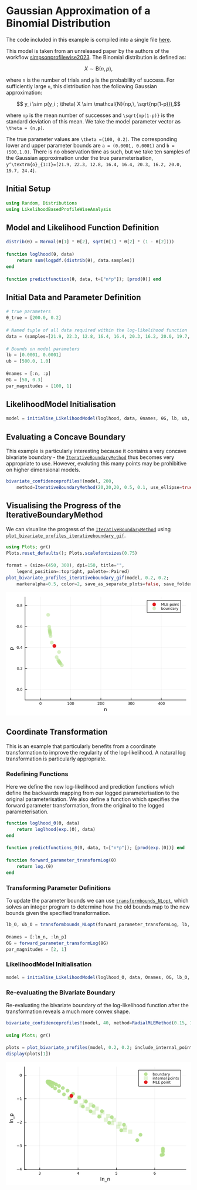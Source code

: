 # Gaussian Approximation of a Binomial Distribution

The code included in this example is compiled into a single file [here](https://github.com/JoelTrent/LikelihoodBasedProfileWiseAnalysis.jl/-/tree/main/examples/binomial_normal_approximation.jl).

This model is taken from an unreleased paper by the authors of the workflow [simpsonprofilewise2023](@cite). The Binomial distribution is defined as:

```math
    X \sim \text{B}(n,\,p),
```
where ``n`` is the number of trials and ``p`` is the probability of success. For sufficiently large ``n``, this distribution has the following Gaussian approximation:
```math
    y_i \sim p(y_i ; \theta) X \sim \mathcal{N}(np,\, \sqrt{np(1-p)}),
```
where ``np`` is the mean number of successes and ``\sqrt{np(1-p)}`` is the standard deviation of this mean. We take the model parameter vector as ``\theta = (n,p)``. 

The true parameter values are ``\theta =(100, 0.2)``. The corresponding lower and upper parameter bounds are ``a = (0.0001, 0.0001)`` and ``b = (500,1.0)``. There is no observation time as such, but we take ten samples of the Gaussian approximation under the true parameterisation, ``y^\textrm{o}_{1:I}=[21.9, 22.3, 12.8, 16.4, 16.4, 20.3, 16.2, 20.0, 19.7, 24.4]``. 

## Initial Setup 

```julia
using Random, Distributions
using LikelihoodBasedProfileWiseAnalysis
```

## Model and Likelihood Function Definition

```julia
distrib(θ) = Normal(θ[1] * θ[2], sqrt(θ[1] * θ[2] * (1 - θ[2])))

function loglhood(θ, data)
    return sum(logpdf.(distrib(θ), data.samples))
end

function predictfunction(θ, data, t=["n*p"]); [prod(θ)] end
```

## Initial Data and Parameter Definition

```julia
# true parameters
θ_true = [200.0, 0.2]

# Named tuple of all data required within the log-likelihood function
data = (samples=[21.9, 22.3, 12.8, 16.4, 16.4, 20.3, 16.2, 20.0, 19.7, 24.4],)

# Bounds on model parameters
lb = [0.0001, 0.0001]
ub = [500.0, 1.0]

θnames = [:n, :p]
θG = [50, 0.3]
par_magnitudes = [100, 1]
```

## LikelihoodModel Initialisation

```julia
model = initialise_LikelihoodModel(loglhood, data, θnames, θG, lb, ub, par_magnitudes)
```

## Evaluating a Concave Boundary

This example is particularly interesting because it contains a very concave bivariate boundary - the [`IterativeBoundaryMethod`](@ref) thus becomes very appropriate to use. However, evaluting this many points may be prohibitive on higher dimensional models.

```julia
bivariate_confidenceprofiles!(model, 200, 
    method=IterativeBoundaryMethod(20,20,20, 0.5, 0.1, use_ellipse=true))
```

## Visualising the Progress of the IterativeBoundaryMethod

We can visualise the progress of the [`IterativeBoundaryMethod`](@ref) using [`plot_bivariate_profiles_iterativeboundary_gif`](@ref).

```julia
using Plots; gr()
Plots.reset_defaults(); Plots.scalefontsizes(0.75)

format = (size=(450, 300), dpi=150, title="",
    legend_position=:topright, palette=:Paired)
plot_bivariate_profiles_iterativeboundary_gif(model, 0.2, 0.2; 
    markeralpha=0.5, color=2, save_as_separate_plots=false, save_folder=joinpath("docs", "src", "assets", "figures", "binomial"), format...)
```

![](../assets/figures/binomial/iterative_boundary_n_p.gif)

## Coordinate Transformation

This is an example that particularly benefits from a coordinate transformation to improve the regularity of the log-likelihood. A natural log transformation is particularly appropriate. 

### Redefining Functions

Here we define the new log-likelihood and prediction functions which define the backwards mapping from our logged parameterisation to the original parameterisation. We also define a function which specifies the forward parameter transformation, from the original to the logged parameterisation.

```julia
function loglhood_Θ(Θ, data)
    return loglhood(exp.(Θ), data)
end

function predictfunctions_Θ(Θ, data, t=["n*p"]); [prod(exp.(Θ))] end

function forward_parameter_transformLog(θ)
    return log.(θ)
end
```

### Transforming Parameter Definitions

To update the parameter bounds we can use [`transformbounds_NLopt`](@ref), which solves an integer program to determine how the old bounds map to the new bounds given the specified transformation.

```julia
lb_Θ, ub_Θ = transformbounds_NLopt(forward_parameter_transformLog, lb, ub)

Θnames = [:ln_n, :ln_p]
ΘG = forward_parameter_transformLog(θG)
par_magnitudes = [2, 1]
```

### LikelihoodModel Initialisation

```julia
model = initialise_LikelihoodModel(loglhood_Θ, data, Θnames, ΘG, lb_Θ, ub_Θ, par_magnitudes)
```

### Re-evaluating the Bivariate Boundary

Re-evaluating the bivariate boundary of the log-likelihood function after the transformation reveals a much more convex shape.

```julia
bivariate_confidenceprofiles!(model, 40, method=RadialMLEMethod(0.15, 1.))

using Plots; gr()

plots = plot_bivariate_profiles(model, 0.2, 0.2; include_internal_points=true, markeralpha=0.9, format...)
display(plots[1])
```

![](../assets/figures/binomial/binomial_bivariate_plot.png)